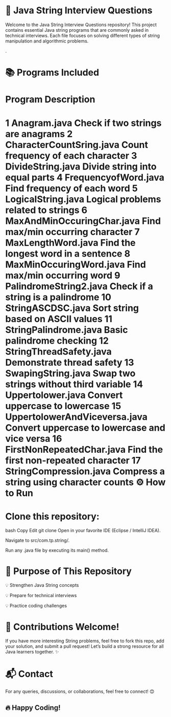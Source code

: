 🚀 Java String Interview Questions
========================================
Welcome to the Java String Interview Questions repository!
This project contains essential Java string programs that are commonly asked in technical interviews.
Each file focuses on solving different types of string manipulation and algorithmic problems.

.

📚 Programs Included
============================

#	Program	Description
1	Anagram.java	Check if two strings are anagrams
2	CharacterCountSring.java	Count frequency of each character
3	DivideString.java	Divide string into equal parts
4	FrequencyofWord.java	Find frequency of each word
5	LogicalString.java	Logical problems related to strings
6	MaxAndMinOccuringChar.java	Find max/min occurring character
7	MaxLengthWord.java	Find the longest word in a sentence
8	MaxMinOccuringWord.java	Find max/min occurring word
9	PalindromeString2.java	Check if a string is a palindrome
10	StringASCDSC.java	Sort string based on ASCII values
11	StringPalindrome.java	Basic palindrome checking
12	StringThreadSafety.java	Demonstrate thread safety
13	SwapingString.java	Swap two strings without third variable
14	Uppertolower.java	Convert uppercase to lowercase
15	UppertolowerAndViceversa.java	Convert uppercase to lowercase and vice versa
16	FirstNonRepeatedChar.java	Find the first non-repeated character
17	StringCompression.java	Compress a string using character counts
⚙️ How to Run
==============
Clone this repository:
=====================

bash
Copy
Edit
git clone <repository-url>
Open in your favorite IDE (Eclipse / IntelliJ IDEA).

Navigate to src/com.tp.string/.

Run any .java file by executing its main() method.

🎯 Purpose of This Repository
=================================
💡 Strengthen Java String concepts

💡 Prepare for technical interviews

💡 Practice coding challenges

🤝 Contributions Welcome!
============================
If you have more interesting String problems,
feel free to fork this repo, add your solution, and submit a pull request!
Let’s build a strong resource for all Java learners together. ✨

📬 Contact
==========
For any queries, discussions, or collaborations, feel free to connect! 😊

🔥 Happy Coding!
-------------------
